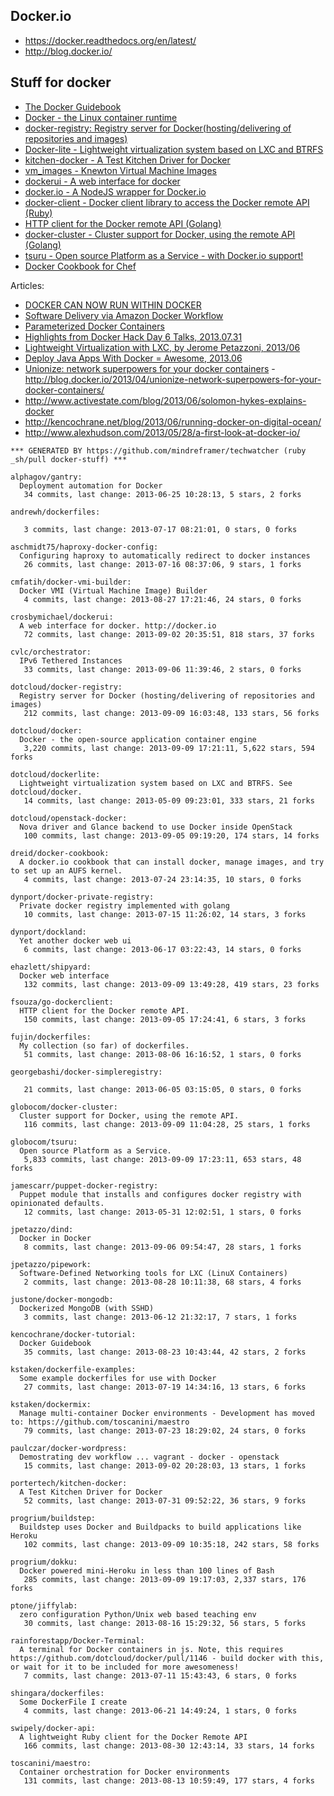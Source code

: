 ## Docker.io

  - https://docker.readthedocs.org/en/latest/
  - http://blog.docker.io/

## Stuff for docker
  - [The Docker Guidebook](http://kencochrane.net/blog/2013/08/the-docker-guidebook/)
  - [Docker - the Linux container runtime](https://github.com/dotcloud/docker)
  - [docker-registry: Registry server for Docker(hosting/delivering of repositories and images)](https://github.com/dotcloud/docker-registry)
  - [Docker-lite - Lightweight virtualization system based on LXC and BTRFS](https://github.com/dotcloud/dockerlite.git)
  - [kitchen-docker - A Test Kitchen Driver for Docker](https://github.com/portertech/kitchen-docker)
  - [vm_images - Knewton Virtual Machine Images](https://github.com/Knewton/vm_images.git)
  - [dockerui - A web interface for docker](https://github.com/crosbymichael/dockerui.git)
  - [docker.io - A NodeJS wrapper for Docker.io](https://github.com/appersonlabs/docker.io.git)
  - [docker-client - Docker client library to access the Docker remote API (Ruby)](https://github.com/geku/docker-client.git)
  - [HTTP client for the Docker remote API (Golang)](https://github.com/fsouza/go-dockerclient.git)
  - [docker-cluster - Cluster support for Docker, using the remote API (Golang)](https://github.com/globocom/docker-cluster.git)
  - [tsuru - Open source Platform as a Service - with Docker.io support!](https://github.com/globocom/tsuru.git)
  - [Docker Cookbook for Chef](https://github.com/dreid/docker-cookbook.git)



Articles:
  - [DOCKER CAN NOW RUN WITHIN DOCKER](http://blog.docker.io/2013/09/docker-can-now-run-within-docker/)
  - [Software Delivery via Amazon Docker Workflow](http://r.32k.io/adf)
  - [Parameterized Docker Containers](http://blog.james-carr.org/2013/09/04/parameterized-docker-containers/)
  - [Highlights from Docker Hack Day 6 Talks, 2013.07.31](http://blog.runkite.com/2013/07/31/highlights-from-docker-hack-day-6-talks/)
  - [Lightweight Virtualization with LXC, by Jerome Petazzoni, 2013/06 ](http://www.ciecloud.org/2013/subject/07-track06-Jerome%20Petazzoni.pdf)
  - [Deploy Java Apps With Docker = Awesome, 2013.06](http://blogs.atlassian.com/2013/06/deploy-java-apps-with-docker-awesome/)
  - [Unionize: network superpowers for your docker containers](https://gist.github.com/jpetazzo/5493295) - http://blog.docker.io/2013/04/unionize-network-superpowers-for-your-docker-containers/
  - http://www.activestate.com/blog/2013/06/solomon-hykes-explains-docker
  - http://kencochrane.net/blog/2013/06/running-docker-on-digital-ocean/
  - http://www.alexhudson.com/2013/05/28/a-first-look-at-docker-io/



<!-- PROJECTS_LIST_START -->
    *** GENERATED BY https://github.com/mindreframer/techwatcher (ruby _sh/pull docker-stuff) *** 

    alphagov/gantry:
      Deployment automation for Docker
       34 commits, last change: 2013-06-25 10:28:13, 5 stars, 2 forks

    andrewh/dockerfiles:

       3 commits, last change: 2013-07-17 08:21:01, 0 stars, 0 forks

    aschmidt75/haproxy-docker-config:
      Configuring haproxy to automatically redirect to docker instances
       26 commits, last change: 2013-07-16 08:37:06, 9 stars, 1 forks

    cmfatih/docker-vmi-builder:
      Docker VMI (Virtual Machine Image) Builder
       4 commits, last change: 2013-08-27 17:21:46, 24 stars, 0 forks

    crosbymichael/dockerui:
      A web interface for docker. http://docker.io
       72 commits, last change: 2013-09-02 20:35:51, 818 stars, 37 forks

    cvlc/orchestrator:
      IPv6 Tethered Instances
       33 commits, last change: 2013-09-06 11:39:46, 2 stars, 0 forks

    dotcloud/docker-registry:
      Registry server for Docker (hosting/delivering of repositories and images)
       212 commits, last change: 2013-09-09 16:03:48, 133 stars, 56 forks

    dotcloud/docker:
      Docker - the open-source application container engine
       3,220 commits, last change: 2013-09-09 17:21:11, 5,622 stars, 594 forks

    dotcloud/dockerlite:
      Lightweight virtualization system based on LXC and BTRFS. See dotcloud/docker.
       14 commits, last change: 2013-05-09 09:23:01, 333 stars, 21 forks

    dotcloud/openstack-docker:
      Nova driver and Glance backend to use Docker inside OpenStack
       100 commits, last change: 2013-09-05 09:19:20, 174 stars, 14 forks

    dreid/docker-cookbook:
      A docker.io cookbook that can install docker, manage images, and try to set up an AUFS kernel.
       4 commits, last change: 2013-07-24 23:14:35, 10 stars, 0 forks

    dynport/docker-private-registry:
      Private docker registry implemented with golang
       10 commits, last change: 2013-07-15 11:26:02, 14 stars, 3 forks

    dynport/dockland:
      Yet another docker web ui
       6 commits, last change: 2013-06-17 03:22:43, 14 stars, 0 forks

    ehazlett/shipyard:
      Docker web interface
       132 commits, last change: 2013-09-09 13:49:28, 419 stars, 23 forks

    fsouza/go-dockerclient:
      HTTP client for the Docker remote API.
       150 commits, last change: 2013-09-05 17:24:41, 6 stars, 3 forks

    fujin/dockerfiles:
      My collection (so far) of dockerfiles.
       51 commits, last change: 2013-08-06 16:16:52, 1 stars, 0 forks

    georgebashi/docker-simpleregistry:

       21 commits, last change: 2013-06-05 03:15:05, 0 stars, 0 forks

    globocom/docker-cluster:
      Cluster support for Docker, using the remote API.
       116 commits, last change: 2013-09-09 11:04:28, 25 stars, 1 forks

    globocom/tsuru:
      Open source Platform as a Service.
       5,833 commits, last change: 2013-09-09 17:23:11, 653 stars, 48 forks

    jamescarr/puppet-docker-registry:
      Puppet module that installs and configures docker registry with opinionated defaults.
       12 commits, last change: 2013-05-31 12:02:51, 1 stars, 0 forks

    jpetazzo/dind:
      Docker in Docker
       8 commits, last change: 2013-09-06 09:54:47, 28 stars, 1 forks

    jpetazzo/pipework:
      Software-Defined Networking tools for LXC (LinuX Containers)
       2 commits, last change: 2013-08-28 10:11:38, 68 stars, 4 forks

    justone/docker-mongodb:
      Dockerized MongoDB (with SSHD)
       3 commits, last change: 2013-06-12 21:32:17, 7 stars, 1 forks

    kencochrane/docker-tutorial:
      Docker Guidebook
       35 commits, last change: 2013-08-23 10:43:44, 42 stars, 2 forks

    kstaken/dockerfile-examples:
      Some example dockerfiles for use with Docker
       27 commits, last change: 2013-07-19 14:34:16, 13 stars, 6 forks

    kstaken/dockermix:
      Manage multi-container Docker environments - Development has moved to: https://github.com/toscanini/maestro
       79 commits, last change: 2013-07-23 18:29:02, 24 stars, 0 forks

    paulczar/docker-wordpress:
      Demostrating dev workflow ... vagrant - docker - openstack
       15 commits, last change: 2013-09-02 20:28:03, 13 stars, 1 forks

    portertech/kitchen-docker:
      A Test Kitchen Driver for Docker
       52 commits, last change: 2013-07-31 09:52:22, 36 stars, 9 forks

    progrium/buildstep:
      Buildstep uses Docker and Buildpacks to build applications like Heroku
       102 commits, last change: 2013-09-09 10:35:18, 242 stars, 58 forks

    progrium/dokku:
      Docker powered mini-Heroku in less than 100 lines of Bash
       285 commits, last change: 2013-09-09 19:17:03, 2,337 stars, 176 forks

    ptone/jiffylab:
      zero configuration Python/Unix web based teaching env
       30 commits, last change: 2013-08-16 15:29:32, 56 stars, 5 forks

    rainforestapp/Docker-Terminal:
      A terminal for Docker containers in js. Note, this requires https://github.com/dotcloud/docker/pull/1146 - build docker with this, or wait for it to be included for more awesomeness!
       7 commits, last change: 2013-07-11 15:43:43, 6 stars, 0 forks

    shingara/dockerfiles:
      Some DockerFile I create
       4 commits, last change: 2013-06-21 14:49:24, 1 stars, 0 forks

    swipely/docker-api:
      A lightweight Ruby client for the Docker Remote API
       166 commits, last change: 2013-08-30 12:43:14, 33 stars, 14 forks

    toscanini/maestro:
      Container orchestration for Docker environments
       131 commits, last change: 2013-08-13 10:59:49, 177 stars, 4 forks
<!-- PROJECTS_LIST_END -->

